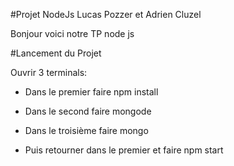 #Projet NodeJs Lucas Pozzer et Adrien Cluzel

Bonjour voici notre TP node js


#Lancement du Projet

Ouvrir 3 terminals:

  - Dans le premier faire
      npm install

  - Dans le second faire
      mongode

  - Dans le troisième faire
      mongo

  - Puis retourner dans le premier et faire
      npm start
